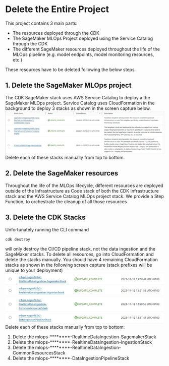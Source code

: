 # Delete the Entire Project
This project contains 3 main parts:
* The resources deployed through the CDK
* The SageMaker MLOps Project deployed using the Service Catalog through the CDK 
* The different SageMaker resources deployed throughout the life of the MLOps pipeline (e.g. model endpoints, model monitoring resources, etc.)

These resources have to be deleted following the below steps.
## 1. Delete the SageMaker MLOps project
The CDK SageMaker stack uses AWS Service Catalog to deploy a the SageMaker MLOps project. Service Catalog uses CloudFormation in the background to deploy 3 stacks as shown in the screen capture below.
![](doc/images/sagemaker-project-cloudformation-stacks.jpg)
Delete each of these stacks manually from top to bottom.
## 2. Delete the SageMaker resources
Throughout the life of the MLOps lifecycle, different resources are deployed outside of the Infrastructure as Code stack of both the CDK Infrastructure stack and the AWS Service Catalog MLOps project stack.
We provide a Step Function, to orchestrate the cleanup of all those resources
## 3. Delete the CDK Stacks
Unfortunately running the CLI command 
```
cdk destroy
```
will only destroy the CI/CD pipeline stack, not the data ingestion and the SageMaker stacks. 
To delete all resources, go into CloudFormation and delete the stacks manually. You should have 4 remaining CloudFormation stacks as shown in the following screen capture (stack prefixes will be unique to your deployment)
![](doc/images/cdk-stacks.jpg)
Delete each of these stacks manually from top to bottom:
1. Delete the mlops-********-RealtimeDataIngestion-SagemakerStack
2. Delete the mlops-********-RealtimeDataIngestion-IngestionStack
3. Delete the mlops-********-RealtimeDataIngestion-CommonResourcesStack
4. Delete the mlops-********-DataIngestionPipelineStack
